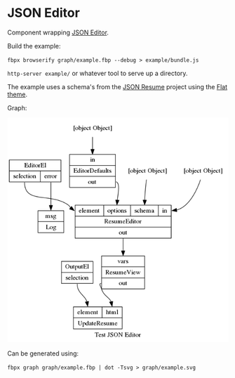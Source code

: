JSON Editor
====

Component wrapping [JSON Editor](https://github.com/jdorn/json-editor).


Build the example:

`fbpx browserify graph/example.fbp --debug > example/bundle.js`

`http-server example/` or whatever tool to serve up a directory.

The example uses a schema's from the [JSON Resume](https://github.com/jsonresume/) project using the [Flat theme](https://github.com/erming/jsonresume-theme-flat).

Graph:

![JSON Editor Example](https://raw.githubusercontent.com/nodule/json-editor/master/graph/example.png)

Can be generated using:

`fbpx graph graph/example.fbp | dot -Tsvg > graph/example.svg`
